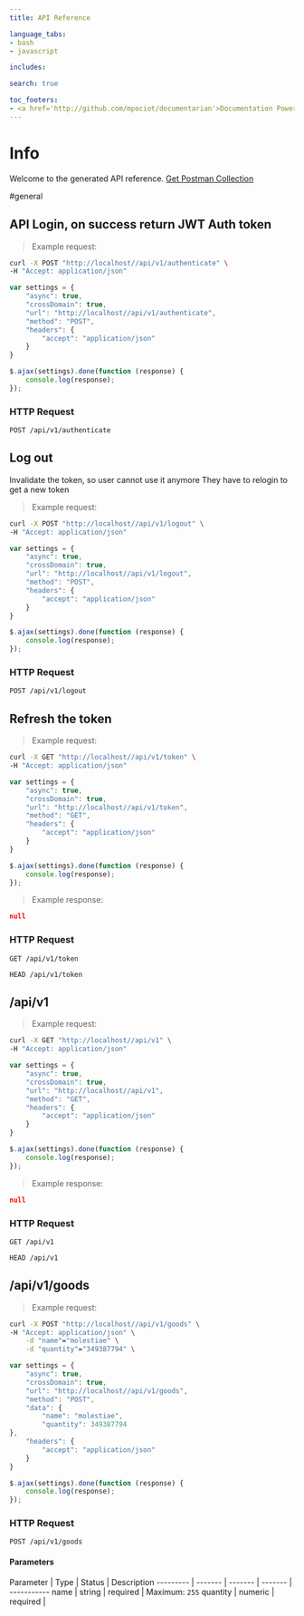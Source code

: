 ```yaml
---
title: API Reference

language_tabs:
- bash
- javascript

includes:

search: true

toc_footers:
- <a href='http://github.com/mpociot/documentarian'>Documentation Powered by Documentarian</a>
---
```

<!-- START_INFO -->
# Info

Welcome to the generated API reference.
[Get Postman Collection](http://localhost/docs/collection.json)

<!-- END_INFO -->

#general
<!-- START_8b5c558aca81061680817e16a432e59c -->
## API Login, on success return JWT Auth token

> Example request:

```bash
curl -X POST "http://localhost//api/v1/authenticate" \
-H "Accept: application/json"
```

```javascript
var settings = {
    "async": true,
    "crossDomain": true,
    "url": "http://localhost//api/v1/authenticate",
    "method": "POST",
    "headers": {
        "accept": "application/json"
    }
}

$.ajax(settings).done(function (response) {
    console.log(response);
});
```


### HTTP Request
`POST /api/v1/authenticate`


<!-- END_8b5c558aca81061680817e16a432e59c -->

<!-- START_72a7399e8c317bd83db380935a2dcab0 -->
## Log out
Invalidate the token, so user cannot use it anymore
They have to relogin to get a new token

> Example request:

```bash
curl -X POST "http://localhost//api/v1/logout" \
-H "Accept: application/json"
```

```javascript
var settings = {
    "async": true,
    "crossDomain": true,
    "url": "http://localhost//api/v1/logout",
    "method": "POST",
    "headers": {
        "accept": "application/json"
    }
}

$.ajax(settings).done(function (response) {
    console.log(response);
});
```


### HTTP Request
`POST /api/v1/logout`


<!-- END_72a7399e8c317bd83db380935a2dcab0 -->

<!-- START_adebbe48e8407805285eefe863e5043c -->
## Refresh the token

> Example request:

```bash
curl -X GET "http://localhost//api/v1/token" \
-H "Accept: application/json"
```

```javascript
var settings = {
    "async": true,
    "crossDomain": true,
    "url": "http://localhost//api/v1/token",
    "method": "GET",
    "headers": {
        "accept": "application/json"
    }
}

$.ajax(settings).done(function (response) {
    console.log(response);
});
```

> Example response:

```json
null
```

### HTTP Request
`GET /api/v1/token`

`HEAD /api/v1/token`


<!-- END_adebbe48e8407805285eefe863e5043c -->

<!-- START_64931459e3426580d2f2a9632cd4aa0a -->
## /api/v1

> Example request:

```bash
curl -X GET "http://localhost//api/v1" \
-H "Accept: application/json"
```

```javascript
var settings = {
    "async": true,
    "crossDomain": true,
    "url": "http://localhost//api/v1",
    "method": "GET",
    "headers": {
        "accept": "application/json"
    }
}

$.ajax(settings).done(function (response) {
    console.log(response);
});
```

> Example response:

```json
null
```

### HTTP Request
`GET /api/v1`

`HEAD /api/v1`


<!-- END_64931459e3426580d2f2a9632cd4aa0a -->

<!-- START_00aca5d95a8b0985f94455f81502c1c5 -->
## /api/v1/goods

> Example request:

```bash
curl -X POST "http://localhost//api/v1/goods" \
-H "Accept: application/json" \
    -d "name"="molestiae" \
    -d "quantity"="349387794" \

```

```javascript
var settings = {
    "async": true,
    "crossDomain": true,
    "url": "http://localhost//api/v1/goods",
    "method": "POST",
    "data": {
        "name": "molestiae",
        "quantity": 349387794
},
    "headers": {
        "accept": "application/json"
    }
}

$.ajax(settings).done(function (response) {
    console.log(response);
});
```


### HTTP Request
`POST /api/v1/goods`

#### Parameters

Parameter | Type | Status | Description
--------- | ------- | ------- | ------- | -----------
    name | string |  required  | Maximum: `255`
    quantity | numeric |  required  | 

<!-- END_00aca5d95a8b0985f94455f81502c1c5 -->


